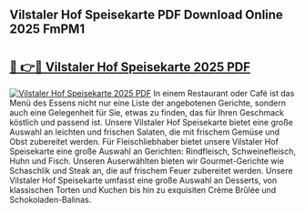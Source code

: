## Vilstaler Hof Speisekarte PDF Download Online 2025 FmPM1

# <h2><a href="http://gc8z8o4.nevu.top/?p=Vilstaler+Hof+Speisekarte">🔗 👉🔴 Vilstaler Hof Speisekarte 2025 PDF</a></h2>

[![Vilstaler Hof Speisekarte 2025 PDF](https://i.imgur.com/dBaPXMq.png)](http://gc8z8o4.nevu.top/?p=Vilstaler+Hof+Speisekarte)
In einem Restaurant oder Café ist das Menü des Essens nicht nur eine Liste der angebotenen Gerichte, sondern auch eine Gelegenheit für Sie, etwas zu finden, das für Ihren Geschmack köstlich und passend ist. Unsere Vilstaler Hof Speisekarte bietet eine große Auswahl an leichten und frischen Salaten, die mit frischem Gemüse und Obst zubereitet werden. Für Fleischliebhaber bietet unsere Vilstaler Hof Speisekarte eine große Auswahl an Gerichten: Rindfleisch, Schweinefleisch, Huhn und Fisch. Unseren Auserwählten bieten wir Gourmet-Gerichte wie Schaschlik und Steak an, die auf frischem Feuer zubereitet werden. Unsere Vilstaler Hof Speisekarte umfasst eine große Auswahl an Desserts, von klassischen Torten und Kuchen bis hin zu exquisiten Crème Brûlée und Schokoladen-Balinas.

